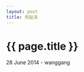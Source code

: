 ```yaml
---
layout: post
title: 先扯淡
---
```


{{ page.title }}
================

<p class="meta">28 June 2014 - wanggang</p>



